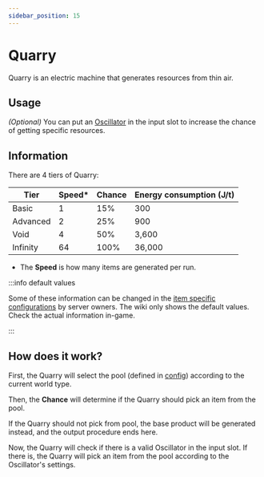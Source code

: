 ```yaml
---
sidebar_position: 15
---
```


# Quarry

Quarry is an electric machine that generates resources from thin air.

## Usage

*(Optional)* You can put an [Oscillator](/infinity-expansion-2/tools/oscillator) in the input slot to increase the chance of getting specific resources.

## Information

There are 4 tiers of Quarry:

| Tier | Speed* | Chance | Energy consumption (J/t) |
| ---- | ------------ | ------------- | ------------------------ |
| Basic | 1 | 15% | 300 |
| Advanced | 2 | 25% | 900 |
| Void | 4 | 50% | 3,600 |
| Infinity | 64 | 100% | 36,000 |

- The **Speed** is how many items are generated per run.

:::info default values

Some of these information can be changed in the [item specific configurations](/infinity-expansion-2/config/items) by server owners. The wiki only shows the default values. Check the actual information in-game.

:::

## How does it work?

First, the Quarry will select the pool (defined in [config](/infinity-expansion-2/config/main#quarry-pools)) according to the current world type.

Then, the **Chance** will determine if the Quarry should pick an item from the pool.

If the Quarry should not pick from pool, the base product will be generated instead, and the output procedure ends here.

Now, the Quarry will check if there is a valid Oscillator in the input slot. If there is, the Quarry will pick an item from the pool according to the Oscillator's settings.
